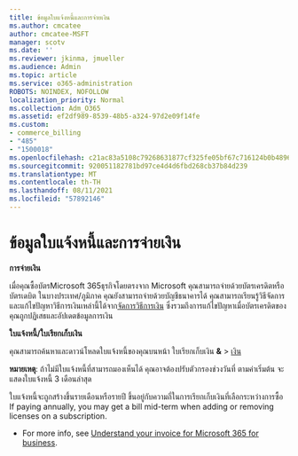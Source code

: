 ```yaml
---
title: ข้อมูลใบแจ้งหนี้และการจ่ายเงิน
ms.author: cmcatee
author: cmcatee-MSFT
manager: scotv
ms.date: ''
ms.reviewer: jkinma, jmueller
ms.audience: Admin
ms.topic: article
ms.service: o365-administration
ROBOTS: NOINDEX, NOFOLLOW
localization_priority: Normal
ms.collection: Adm_O365
ms.assetid: ef2df989-8539-48b5-a324-97d2e09f14fe
ms.custom:
- commerce_billing
- "485"
- "1500018"
ms.openlocfilehash: c21ac83a5108c79268631877cf325fe05bf67c716124b0b4896665395c03178b
ms.sourcegitcommit: 920051182781bd97ce4d4d6fbd268cb37b84d239
ms.translationtype: MT
ms.contentlocale: th-TH
ms.lasthandoff: 08/11/2021
ms.locfileid: "57892146"
---
```

# <a name="invoice-and-payment-information"></a>ข้อมูลใบแจ้งหนี้และการจ่ายเงิน

**การจ่ายเงิน**

เมื่อคุณซื้อบัตรMicrosoft 365ธุรกิจโดยตรงจาก Microsoft คุณสามารถจ่ายด้วยบัตรเครดิตหรือบัตรเดบิต  ในบางประเทศ/ภูมิภาค คุณยังสามารถจ่ายด้วยบัญชีธนาคารได้  คุณสามารถเรียนรู้วิธีจัดการและแก้ไขปัญหาวิธีการเงินเหล่านี้ได้จาก[จัดการวิธีการเงิน](https://docs.microsoft.com/microsoft-365/commerce/billing-and-payments/manage-payment-methods) ซึ่งรวมถึงการแก้ไขปัญหาเมื่อบัตรเครดิตของคุณถูกปฏิเสธและอัปเดตข้อมูลการเงิน

**ใบแจ้งหนี้/ใบเรียกเก็บเงิน**

คุณสามารถค้นหาและดาวน์โหลดใบแจ้งหนี้ของคุณบนหน้า ใบเรียกเก็บเงิน **&**  >  [เงิน](https://go.microsoft.com/fwlink/p/?linkid=848039)  

**หมายเหตุ**: ถ้าไม่มีใบแจ้งหนี้ที่สามารถมองเห็นได้ คุณอาจต้องปรับตัวกรองช่วงวันที่  ตามค่าเริ่มต้น จะแสดงใบแจ้งหนี้ 3 เดือนล่าสุด

ใบแจ้งหนี้จะถูกสร้างขึ้นรายเดือนหรือรายปี ขึ้นอยู่กับความถี่ในการเรียกเก็บเงินที่เลือกระหว่างการซื้อ  If paying annually, you may get a bill mid-term when adding or removing licenses on a subscription.

- For more info, see [Understand your invoice for Microsoft 365 for business](https://docs.microsoft.com/microsoft-365/commerce/billing-and-payments/understand-your-invoice2).